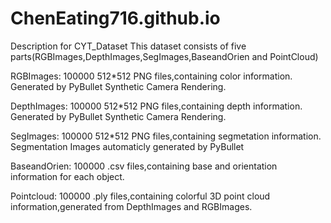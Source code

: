 # ChenEating716.github.io
Description for CYT_Dataset
This dataset consists of five parts(RGBImages,DepthImages,SegImages,BaseandOrien and PointCloud)

RGBImages:
100000 512*512 PNG files,containing color information.
Generated by PyBullet Synthetic Camera Rendering.

DepthImages:
100000 512*512 PNG files,containing depth information.
Generated by PyBullet Synthetic Camera Rendering.

SegImages:
100000 512*512 PNG files,containing segmetation information.
Segmentation Images automaticly generated by PyBullet

BaseandOrien:
100000 .csv files,containing base and orientation information for each object.

Pointcloud:
100000 .ply files,containing colorful 3D point cloud information,generated from DepthImages and RGBImages.
